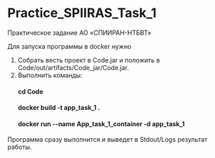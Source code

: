 # Practice_SPIIRAS_Task_1
Практическое задание АО «СПИИРАН-НТБВТ» 

Для запуска программы в docker нужно 
1. Cобрать весть проект в Code.jar и положить в Code/out/artifacts/Code_jar/Code.jar.
2. Выполнить команды:
   #### cd Code
   #### docker build -t app_task_1 .
   #### docker run --name App_task_1_container -d app_task_1
Программа сразу выполнится и выведет в Stdout/Logs результат работы.

